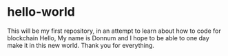 # hello-world
This will be my first repository, in an attempt to learn about how to code for blockchain
Hello, My name is Donnum and I hope to be able to one day make it in this new world. Thank you for everything.
